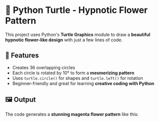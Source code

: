 # 🌸 Python Turtle - Hypnotic Flower Pattern

This project uses Python's **Turtle Graphics** module to draw a **beautiful hypnotic flower-like design** with just a few lines of code.

## 🚀 Features
- Creates 36 overlapping circles  
- Each circle is rotated by 10° to form a **mesmerizing pattern**  
- Uses `turtle.circle()` for shapes and `turtle.left()` for rotation  
- Beginner-friendly and great for learning **creative coding with Python**  

## 🖼️ Output
The code generates a **stunning magenta flower pattern** like this:

